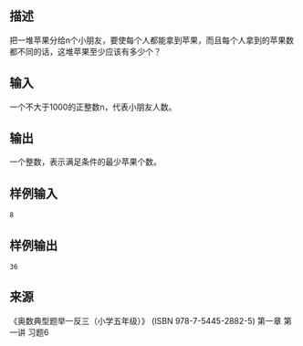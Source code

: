 ## 描述


把一堆苹果分给n个小朋友，要使每个人都能拿到苹果，而且每个人拿到的苹果数都不同的话，这堆苹果至少应该有多少个？

## 输入


一个不大于1000的正整数n，代表小朋友人数。

## 输出


一个整数，表示满足条件的最少苹果个数。

## 样例输入


```
8
```


## 样例输出


```
36
```


## 来源


《奥数典型题举一反三（小学五年级）》 (ISBN 978-7-5445-2882-5) 第一章 第一讲 习题6

